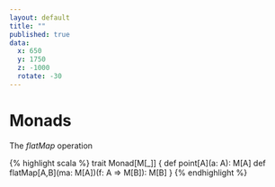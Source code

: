 ```yaml
---
layout: default
title: ""
published: true
data:
  x: 650
  y: 1750
  z: -1000
  rotate: -30
---
```


# Monads #

The *flatMap* operation

{% highlight scala %}
trait Monad[M[_]] {
  def point[A](a: A): M[A]
  def flatMap[A,B](ma: M[A])(f: A => M[B]): M[B]
}
{% endhighlight %}